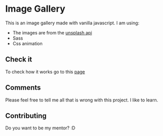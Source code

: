 # Image Gallery

This is an image gallery made with vanilla javascript. 
I am using:
- The images are from the [unsplash api](https://unsplash.com/developers) 
- Sass
- Css animation

## Check it

To check how it works go to this [page](https://) 


## Comments

Please feel free to tell me all that is wrong with this project. I like to learn.

## Contributing
Do you want to be my mentor? :D
